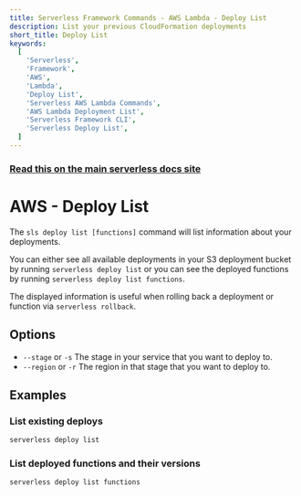 ```yaml
---
title: Serverless Framework Commands - AWS Lambda - Deploy List
description: List your previous CloudFormation deployments
short_title: Deploy List
keywords:
  [
    'Serverless',
    'Framework',
    'AWS',
    'Lambda',
    'Deploy List',
    'Serverless AWS Lambda Commands',
    'AWS Lambda Deployment List',
    'Serverless Framework CLI',
    'Serverless Deploy List',
  ]
---
```


<!-- DOCS-SITE-LINK:START automatically generated  -->

### [Read this on the main serverless docs site](https://www.serverless.com/framework/docs/providers/aws/cli-reference/deploy-list)

<!-- DOCS-SITE-LINK:END -->

# AWS - Deploy List

The `sls deploy list [functions]` command will list information about your deployments.

You can either see all available deployments in your S3 deployment bucket by running `serverless deploy list` or you can see the deployed functions by running `serverless deploy list functions`.

The displayed information is useful when rolling back a deployment or function via `serverless rollback`.

## Options

- `--stage` or `-s` The stage in your service that you want to deploy to.
- `--region` or `-r` The region in that stage that you want to deploy to.

## Examples

### List existing deploys

```bash
serverless deploy list
```

### List deployed functions and their versions

```bash
serverless deploy list functions
```
